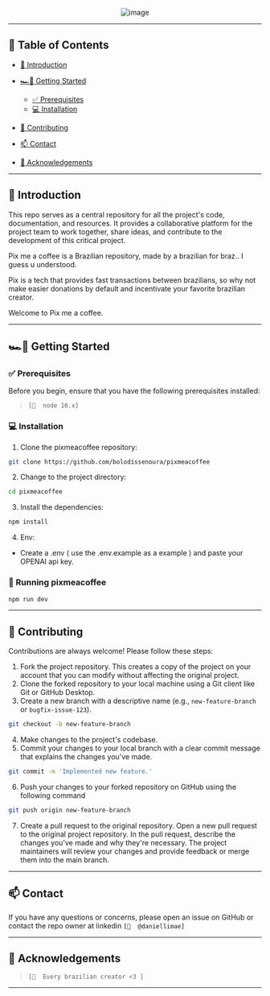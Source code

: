 
<div align="center">


![image](https://cdn.discordapp.com/attachments/1082297301072105544/1159499721426079904/image.png?ex=65313f44&is=651eca44&hm=86a23dd870f6ebde86770988524a93928d75dbd37a4acaba7c4eefc3de0fb0d6&)



</div>

---
## 📍 Table of Contents
- [👋 Introduction](#-introduction)
- [🏎💨 Getting Started](#-getting-started)
  - [✅ Prerequisites](#-prerequisites)
  - [💻 Installation](#-installation)

- [🤝 Contributing](#-contributing)

- [📫 Contact](#-contact)
- [🙏 Acknowledgements](#-acknowledgements)

---

## 👋 Introduction

This repo serves as a central repository for all the project's code, documentation, and resources. It provides a collaborative platform for the project team to work together, share ideas, and contribute to the development of this critical project.

Pix me a coffee is a Brazilian repository, made by a brazilian for braz.. I guess u understood.

Pix is a tech that provides fast transactions between brazilians, so why not make easier donations by default and incentivate your favorite brazilian creator.

Welcome to Pix me a coffee.

<hr />

## 🏎💨 Getting Started

### ✅ Prerequisites

Before you begin, ensure that you have the following prerequisites installed:
> `[📌  node 16.x]`

### 💻 Installation

1. Clone the pixmeacoffee repository:
```sh
git clone https://github.com/bolodissenoura/pixmeacoffee
```

2. Change to the project directory:
```sh
cd pixmeacoffee
```

3. Install the dependencies:
```sh
npm install
```

4. Env:
- Create a .env ( use the .env.example as a example ) and paste your OPENAI api key.

### 🤖 Running pixmeacoffee

```bash
npm run dev
```

<hr />

## 🤝 Contributing
Contributions are always welcome! Please follow these steps:
1. Fork the project repository. This creates a copy of the project on your account that you can modify without affecting the original project.
2. Clone the forked repository to your local machine using a Git client like Git or GitHub Desktop.
3. Create a new branch with a descriptive name (e.g., `new-feature-branch` or `bugfix-issue-123`).
```sh
git checkout -b new-feature-branch
```
4. Make changes to the project's codebase.
5. Commit your changes to your local branch with a clear commit message that explains the changes you've made.
```sh
git commit -m 'Implemented new feature.'
```
6. Push your changes to your forked repository on GitHub using the following command
```sh
git push origin new-feature-branch
```
7. Create a pull request to the original repository.
Open a new pull request to the original project repository. In the pull request, describe the changes you've made and why they're necessary. 
The project maintainers will review your changes and provide feedback or merge them into the main branch.

---

## 📫 Contact

If you have any questions or concerns, please open an issue on GitHub or contact the repo owner at linkedin `[📌  @daniellimae]`

---

## 🙏 Acknowledgements
> `[📌  Every brazilian creator <3 ]`


---
